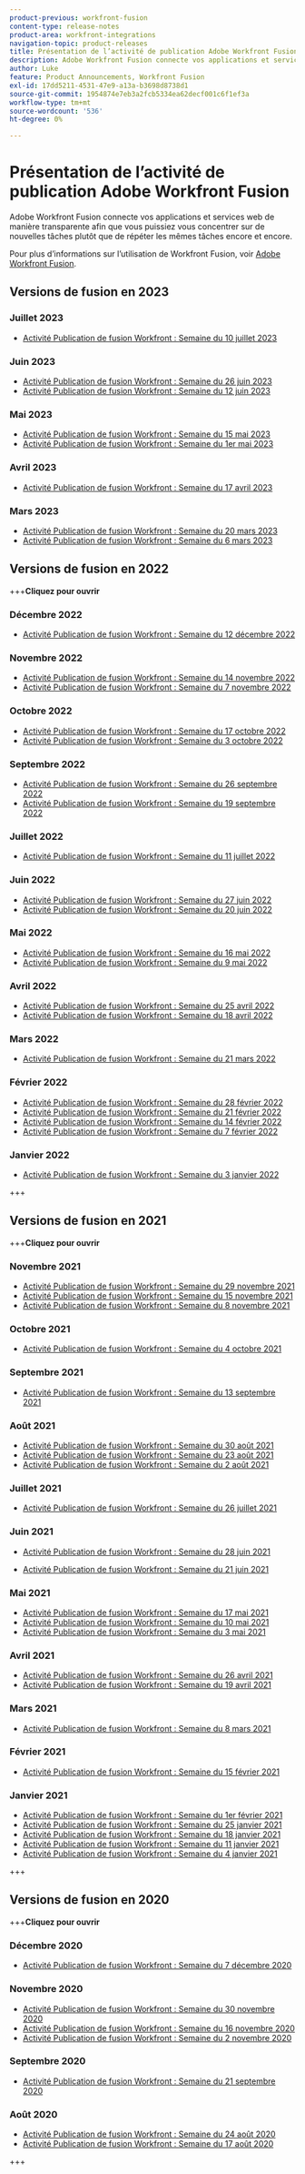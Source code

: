 ```yaml
---
product-previous: workfront-fusion
content-type: release-notes
product-area: workfront-integrations
navigation-topic: product-releases
title: Présentation de l’activité de publication Adobe Workfront Fusion
description: Adobe Workfront Fusion connecte vos applications et services web de manière transparente afin que vous puissiez vous concentrer sur de nouvelles tâches plutôt que de répéter les mêmes tâches encore et encore.
author: Luke
feature: Product Announcements, Workfront Fusion
exl-id: 17dd5211-4531-47e9-a13a-b3698d8738d1
source-git-commit: 1954874e7eb3a2fcb5334ea62decf001c6f1ef3a
workflow-type: tm+mt
source-wordcount: '536'
ht-degree: 0%

---
```


# Présentation de l’activité de publication Adobe Workfront Fusion

Adobe Workfront Fusion connecte vos applications et services web de manière transparente afin que vous puissiez vous concentrer sur de nouvelles tâches plutôt que de répéter les mêmes tâches encore et encore.

Pour plus d’informations sur l’utilisation de Workfront Fusion, voir [Adobe Workfront Fusion](../../../workfront-fusion/workfront-fusion-2.md).

## Versions de fusion en 2023

### Juillet 2023

* [Activité Publication de fusion Workfront : Semaine du 10 juillet 2023](../../../product-announcements/product-releases/fusion-release-activity/fusion-2023-7-10.md)


### Juin 2023

* [Activité Publication de fusion Workfront : Semaine du 26 juin 2023](../../../product-announcements/product-releases/fusion-release-activity/fusion-2023-6-29.md)
* [Activité Publication de fusion Workfront : Semaine du 12 juin 2023](../../../product-announcements/product-releases/fusion-release-activity/fusion-2023-6-12.md)

### Mai 2023

* [Activité Publication de fusion Workfront : Semaine du 15 mai 2023](../../../product-announcements/product-releases/fusion-release-activity/fusion-2023-5-15.md)
* [Activité Publication de fusion Workfront : Semaine du 1er mai 2023](../../../product-announcements/product-releases/fusion-release-activity/fusion-2023-5-2.md)

### Avril 2023

* [Activité Publication de fusion Workfront : Semaine du 17 avril 2023](../../../product-announcements/product-releases/fusion-release-activity/fusion-2023-4-20.md)

### Mars 2023

* [Activité Publication de fusion Workfront : Semaine du 20 mars 2023](../../../product-announcements/product-releases/fusion-release-activity/fusion-2023-3-21.md)
* [Activité Publication de fusion Workfront : Semaine du 6 mars 2023](../../../product-announcements/product-releases/fusion-release-activity/fusion-2023-3-6.md)

## Versions de fusion en 2022

+++**Cliquez pour ouvrir**

### Décembre 2022

* [Activité Publication de fusion Workfront : Semaine du 12 décembre 2022](../../../product-announcements/product-releases/fusion-release-activity/fusion-dec-12-22.md)

### Novembre 2022

* [Activité Publication de fusion Workfront : Semaine du 14 novembre 2022](../../../product-announcements/product-releases/fusion-release-activity/fusion-nov-14-22.md)
* [Activité Publication de fusion Workfront : Semaine du 7 novembre 2022](../../../product-announcements/product-releases/fusion-release-activity/fusion-nov-9-22.md)

### Octobre 2022

* [Activité Publication de fusion Workfront : Semaine du 17 octobre 2022](../../../product-announcements/product-releases/fusion-release-activity/fusion-oct-17-22.md)
* [Activité Publication de fusion Workfront : Semaine du 3 octobre 2022](../../../product-announcements/product-releases/fusion-release-activity/fusion-oct-3-22.md)

### Septembre 2022

* [Activité Publication de fusion Workfront : Semaine du 26 septembre 2022](../../../product-announcements/product-releases/fusion-release-activity/fusion-sept-26-22.md)
* [Activité Publication de fusion Workfront : Semaine du 19 septembre 2022](../../../product-announcements/product-releases/fusion-release-activity/fusion-sept-19-22.md)

### Juillet 2022

* [Activité Publication de fusion Workfront : Semaine du 11 juillet 2022](../../../product-announcements/product-releases/fusion-release-activity/fusion-july-11-22.md)


### Juin 2022

* [Activité Publication de fusion Workfront : Semaine du 27 juin 2022](../../../product-announcements/product-releases/fusion-release-activity/fusion-jun-27-22.md)
* [Activité Publication de fusion Workfront : Semaine du 20 juin 2022](../../../product-announcements/product-releases/fusion-release-activity/fusion-jun-20-22.md)


### Mai 2022

* [Activité Publication de fusion Workfront : Semaine du 16 mai 2022](../../../product-announcements/product-releases/fusion-release-activity/fusion-may-16-22.md)
* [Activité Publication de fusion Workfront : Semaine du 9 mai 2022](../../../product-announcements/product-releases/fusion-release-activity/fusion-may-9-22.md)


### Avril 2022

* [Activité Publication de fusion Workfront : Semaine du 25 avril 2022](../../../product-announcements/product-releases/fusion-release-activity/fusion-apr-25-22.md)
* [Activité Publication de fusion Workfront : Semaine du 18 avril 2022](../../../product-announcements/product-releases/fusion-release-activity/fusion-apr-18-22.md)

### Mars 2022

* [Activité Publication de fusion Workfront : Semaine du 21 mars 2022](../../../product-announcements/product-releases/fusion-release-activity/fusion-mar-21-22.md)

### Février 2022

* [Activité Publication de fusion Workfront : Semaine du 28 février 2022](../../../product-announcements/product-releases/fusion-release-activity/fusion-feb-28-22.md)
* [Activité Publication de fusion Workfront : Semaine du 21 février 2022](../../../product-announcements/product-releases/fusion-release-activity/fusion-feb-21-22.md)
* [Activité Publication de fusion Workfront : Semaine du 14 février 2022](../../../product-announcements/product-releases/fusion-release-activity/fusion-feb-14-22.md)
* [Activité Publication de fusion Workfront : Semaine du 7 février 2022](../../../product-announcements/product-releases/fusion-release-activity/fusion-feb-7-21.md)

### Janvier 2022

* [Activité Publication de fusion Workfront : Semaine du 3 janvier 2022](../../../product-announcements/product-releases/fusion-release-activity/fusion-jan-3-22.md)

+++

## Versions de fusion en 2021

+++**Cliquez pour ouvrir**

### Novembre 2021

* [Activité Publication de fusion Workfront : Semaine du 29 novembre 2021](../../../product-announcements/product-releases/fusion-release-activity/fusion-nov-29-21.md)
* [Activité Publication de fusion Workfront : Semaine du 15 novembre 2021](../../../product-announcements/product-releases/fusion-release-activity/fusion-nov-15-21.md)
* [Activité Publication de fusion Workfront : Semaine du 8 novembre 2021](../../../product-announcements/product-releases/fusion-release-activity/fusion-nov-8-21.md)

### Octobre 2021

* [Activité Publication de fusion Workfront : Semaine du 4 octobre 2021](../../../product-announcements/product-releases/fusion-release-activity/fusion-oct-4-21.md)

### Septembre 2021

* [Activité Publication de fusion Workfront : Semaine du 13 septembre 2021](../../../product-announcements/product-releases/fusion-release-activity/fusion-sept-13-21.md)

### Août 2021

* [Activité Publication de fusion Workfront : Semaine du 30 août 2021](../../../product-announcements/product-releases/fusion-release-activity/fusion-aug-30-21.md)
* [Activité Publication de fusion Workfront : Semaine du 23 août 2021](../../../product-announcements/product-releases/fusion-release-activity/fusion-aug-23-21.md)
* [Activité Publication de fusion Workfront : Semaine du 2 août 2021](../../../product-announcements/product-releases/fusion-release-activity/fusion-aug-2.md)

### Juillet 2021

* [Activité Publication de fusion Workfront : Semaine du 26 juillet 2021](../../../product-announcements/product-releases/fusion-release-activity/fusion-jul-26.md)

### Juin 2021

* [Activité Publication de fusion Workfront : Semaine du 28 juin 2021](../../../product-announcements/product-releases/fusion-release-activity/fusion-jun-28.md)

* [Activité Publication de fusion Workfront : Semaine du 21 juin 2021](../../../product-announcements/product-releases/fusion-release-activity/fusion-jun-21.md)

### Mai 2021

* [Activité Publication de fusion Workfront : Semaine du 17 mai 2021](../../../product-announcements/product-releases/fusion-release-activity/fusion-may-17.md)
* [Activité Publication de fusion Workfront : Semaine du 10 mai 2021](../../../product-announcements/product-releases/fusion-release-activity/fusion-may-10.md)
* [Activité Publication de fusion Workfront : Semaine du 3 mai 2021](../../../product-announcements/product-releases/fusion-release-activity/fusion-may-3.md)

### Avril 2021

* [Activité Publication de fusion Workfront : Semaine du 26 avril 2021](../../../product-announcements/product-releases/fusion-release-activity/fusion-apr-26.md)
* [Activité Publication de fusion Workfront : Semaine du 19 avril 2021](../../../product-announcements/product-releases/fusion-release-activity/fusion-apr-19.md)
  <!--* [Workfront Fusion release activity: Week of April 12, 2021](../../../product-announcements/product-releases/fusion-release-activity/fusion-apr-12.md)-->

### Mars 2021

* [Activité Publication de fusion Workfront : Semaine du 8 mars 2021](../../../product-announcements/product-releases/fusion-release-activity/fusion-mar-8.md)

### Février 2021

* [Activité Publication de fusion Workfront : Semaine du 15 février 2021](../../../product-announcements/product-releases/fusion-release-activity/fusion-feb-15.md)

### Janvier 2021

* [Activité Publication de fusion Workfront : Semaine du 1er février 2021](../../../product-announcements/product-releases/fusion-release-activity/fusion-feb-1.md)
* [Activité Publication de fusion Workfront : Semaine du 25 janvier 2021](../../../product-announcements/product-releases/fusion-release-activity/fusion-jan-25.md)
* [Activité Publication de fusion Workfront : Semaine du 18 janvier 2021](../../../product-announcements/product-releases/fusion-release-activity/fusion-jan-18.md)
* [Activité Publication de fusion Workfront : Semaine du 11 janvier 2021](../../../product-announcements/product-releases/fusion-release-activity/fusion-jan-11.md)
* [Activité Publication de fusion Workfront : Semaine du 4 janvier 2021](../../../product-announcements/product-releases/fusion-release-activity/fusion-jan-4.md)

+++

## Versions de fusion en 2020

+++**Cliquez pour ouvrir**

### Décembre 2020

* [Activité Publication de fusion Workfront : Semaine du 7 décembre 2020](../../../product-announcements/product-releases/fusion-release-activity/fusion-release-archive/fusion-release-archive-2020/fusion-dec-7.md)

### Novembre 2020

* [Activité Publication de fusion Workfront : Semaine du 30 novembre 2020](../../../product-announcements/product-releases/fusion-release-activity/fusion-release-archive/fusion-release-archive-2020/fusion-nov-30.md)
* [Activité Publication de fusion Workfront : Semaine du 16 novembre 2020](../../../product-announcements/product-releases/fusion-release-activity/fusion-release-archive/fusion-release-archive-2020/fusion-nov-16.md)
* [Activité Publication de fusion Workfront : Semaine du 2 novembre 2020](../../../product-announcements/product-releases/fusion-release-activity/fusion-release-archive/fusion-release-archive-2020/fusion-nov-2.md)

### Septembre 2020

* [Activité Publication de fusion Workfront : Semaine du 21 septembre 2020](../../../product-announcements/product-releases/fusion-release-activity/fusion-release-archive/fusion-release-archive-2020/fusion-sept-21.md)

### Août 2020

* [Activité Publication de fusion Workfront : Semaine du 24 août 2020](../../../product-announcements/product-releases/fusion-release-activity/fusion-release-archive/fusion-release-archive-2020/fusion-aug-24.md)
* [Activité Publication de fusion Workfront : Semaine du 17 août 2020](../../../product-announcements/product-releases/fusion-release-activity/fusion-release-archive/fusion-release-archive-2020/fusion-aug-17.md)

+++

